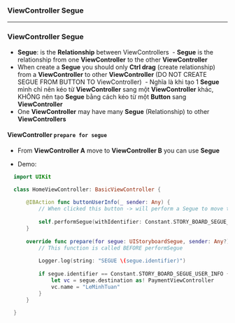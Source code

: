 ### ViewController Segue

-------------------------------------

### ViewController Segue
  - **Segue**: is the **Relationship** between ViewControllers
  - **Segue** is the relationship from one **ViewController** to the other **ViewController**
  - When create a **Segue** you should only **Ctrl drag** (create relationship) from a **ViewController** to other **ViewController** (DO NOT CREATE SEGUE FROM BUTTON TO ViewController)
  - Nghĩa là khi tạo 1 **Segue** mình chỉ nên kéo từ **ViewController** sang một **ViewController** khác, KHÔNG nên tạo **Segue** bằng cách kéo từ một **Button** sang **ViewController**
  - One **ViewController** may have many **Segue** (Relationship) to other **ViewControllers**

#### ViewController `prepare for segue`
  - From **ViewController A** move to **ViewController B** you can use **Segue**
  
  - Demo:
  
  ```swift
    import UIKit

    class HomeViewController: BasicViewController {
      
        @IBAction func buttonUserInfo(_ sender: Any) {
            // When clicked this button -> will perform a Segue to move to other ViewController
            
            self.performSegue(withIdentifier: Constant.STORY_BOARD_SEGUE_USER_INFO, sender: self)
        }
        
        override func prepare(for segue: UIStoryboardSegue, sender: Any?) {
            // This function is called BEFORE performSegue
            
            Logger.log(string: "SEGUE \(segue.identifier)")
            
            if segue.identifier == Constant.STORY_BOARD_SEGUE_USER_INFO {
                let vc = segue.destination as! PaymentViewController
                vc.name = "LeMinhTuan"
            }
        }
    
    }
    
  ```
